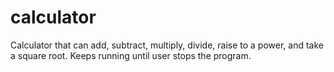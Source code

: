 # calculator
Calculator that can add, subtract, multiply, divide, raise to a power, and take a square root. Keeps running until user stops the program.
